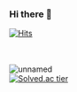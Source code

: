### Hi there 👋

[![Hits](https://hits.seeyoufarm.com/api/count/incr/badge.svg?url=https%3A%2F%2Fgithub.com%2Fseongkyu-lim&count_bg=%23D9ED48&title_bg=%234E81E1&icon=skypeforbusiness.svg&icon_color=%23369EB4&title=hits&edge_flat=false)](https://hits.seeyoufarm.com)
<br/><br/><br/>

<!--
**seongkyu-lim/seongkyu-lim** is a ✨ _special_ ✨ repository because its `README.md` (this file) appears on your GitHub profile.

Here are some ideas to get you started:

- 🔭 I’m currently working on ...
- 🌱 I’m currently learning ...
- 👯 I’m looking to collaborate on ...
- 🤔 I’m looking for help with ...
- 💬 Ask me about ...
- 📫 How to reach me: ...
- 😄 Pronouns: ...
- ⚡ Fun fact: ...
-->



![unnamed](https://user-images.githubusercontent.com/55138532/99411886-718df180-2937-11eb-9f3e-1c63f113d2c1.gif)
<br/>
[![Solved.ac tier](http://mazassumnida.wtf/api/generate_badge?boj=sglim9607)](https://solved.ac/sglim9607)
